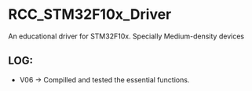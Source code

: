 # RCC_STM32F10x_Driver
An educational driver for STM32F10x. Specially Medium-density devices
## LOG:
- V06 -> Compilled and tested the essential functions.
